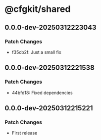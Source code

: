 # @cfgkit/shared

## 0.0.0-dev-20250312223043

### Patch Changes

- f35cb2f: Just a small fix

## 0.0.0-dev-20250312221538

### Patch Changes

- 44bfd18: Fixed dependencies

## 0.0.0-dev-20250312215221

### Patch Changes

- First release
